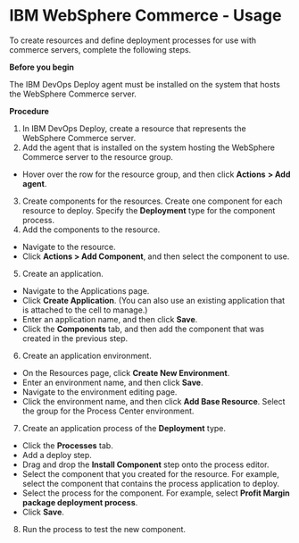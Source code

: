 
# IBM WebSphere Commerce - Usage


To create resources and define deployment processes for use with commerce servers, complete the following steps.

**Before you begin**

The IBM DevOps Deploy agent must be installed on the system that hosts the WebSphere Commerce server.

**Procedure**

1. In IBM DevOps Deploy, create a resource that represents the WebSphere Commerce server.
2. Add the agent that is installed on the system hosting the WebSphere Commerce server to the resource group.
* Hover over the row for the resource group, and then click **Actions** **> Add agent**.
3. Create components for the resources. Create one component for each resource to deploy. Specify the **Deployment** type for the component process.
4. Add the components to the resource.
* Navigate to the resource.
* Click **Actions > Add Component**, and then select the component to use.
5. Create an application.
* Navigate to the Applications page.
* Click **Create Application**. (You can also use an existing application that is attached to the cell to manage.)
* Enter an application name, and then click **Save**.
* Click the **Components** tab, and then add the component that was created in the previous step.
6. Create an application environment.
* On the Resources page, click **Create New Environment**.
* Enter an environment name, and then click **Save**.
* Navigate to the environment editing page.
* Click the environment name, and then click **Add Base Resource**. Select the group for the Process Center environment.
7. Create an application process of the **Deployment** type.
* Click the **Processes** tab.
* Add a deploy step.
* Drag and drop the **Install Component** step onto the process editor.
* Select the component that you created for the resource. For example, select the component that contains the process application to deploy.
* Select the process for the component. For example, select **Profit Margin package deployment process**.
* Click **Save**.
8. Run the process to test the new component.
